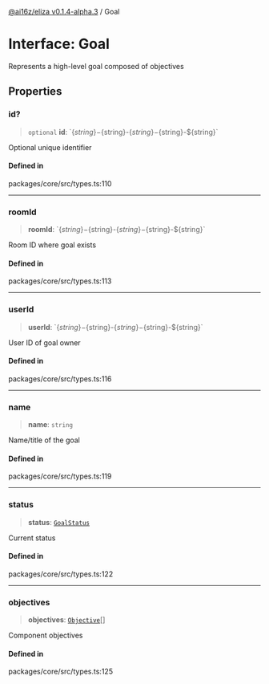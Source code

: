 [@ai16z/eliza v0.1.4-alpha.3](../index.md) / Goal

# Interface: Goal

Represents a high-level goal composed of objectives

## Properties

### id?

> `optional` **id**: \`$\{string\}-$\{string\}-$\{string\}-$\{string\}-$\{string\}\`

Optional unique identifier

#### Defined in

packages/core/src/types.ts:110

***

### roomId

> **roomId**: \`$\{string\}-$\{string\}-$\{string\}-$\{string\}-$\{string\}\`

Room ID where goal exists

#### Defined in

packages/core/src/types.ts:113

***

### userId

> **userId**: \`$\{string\}-$\{string\}-$\{string\}-$\{string\}-$\{string\}\`

User ID of goal owner

#### Defined in

packages/core/src/types.ts:116

***

### name

> **name**: `string`

Name/title of the goal

#### Defined in

packages/core/src/types.ts:119

***

### status

> **status**: [`GoalStatus`](../enumerations/GoalStatus.md)

Current status

#### Defined in

packages/core/src/types.ts:122

***

### objectives

> **objectives**: [`Objective`](Objective.md)[]

Component objectives

#### Defined in

packages/core/src/types.ts:125
